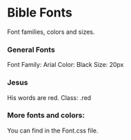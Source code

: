 # Bible Fonts

Font families, colors and sizes.

### General Fonts

Font Family: Arial
Color: Black
Size: 20px


### Jesus

His words are red.
Class: .red


### More fonts and colors:

You can find in the Font.css file.